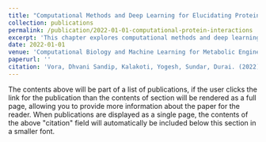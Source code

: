 ```yaml
---
title: "Computational Methods and Deep Learning for Elucidating Protein Interaction Networks"
collection: publications
permalink: /publication/2022-01-01-computational-protein-interactions
excerpt: 'This chapter explores computational methods and deep learning for analyzing protein interaction networks.'
date: 2022-01-01
venue: 'Computational Biology and Machine Learning for Metabolic Engineering and Synthetic Biology'
paperurl: ''
citation: 'Vora, Dhvani Sandip, Kalakoti, Yogesh, Sundar, Durai. (2022). "Computational Methods and Deep Learning for Elucidating Protein Interaction Networks." <i>Computational Biology and Machine Learning for Metabolic Engineering and Synthetic Biology</i>. 285-323.'
---
```



The contents above will be part of a list of publications, if the user clicks the link for the publication than the contents of section will be rendered as a full page, allowing you to provide more information about the paper for the reader. When publications are displayed as a single page, the contents of the above "citation" field will automatically be included below this section in a smaller font.
